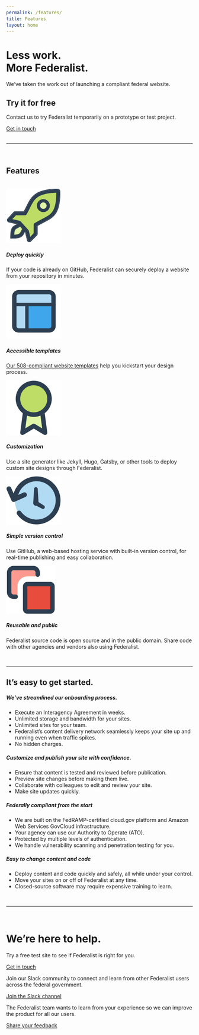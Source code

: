 ```yaml
---
permalink: /features/
title: Features
layout: home
---
```


<div class="features-page">
  <div class="well">
    <div class="usa-grid federalist-hero">
      <div class="usa-width-two-thirds">
        <h1 class="hero-heading">
          Less work.<br>
          More Federalist.
        </h1>
        <p class="hero-copy sub-heading">We’ve taken the work out of launching a compliant federal website.</p>
      </div>
      <div class="usa-width-one-third usa-hero-callout">
        <h2>Try it for free</h2>
        <p>Contact us to try Federalist temporarily on a prototype or test project.</p>
        <a class="usa-button" href="mailto:federalist-inquiries@gsa.gov?body=What%27s%20your%20name%3F%0A%0AWhat%20agency%20or%20office%20do%20you%20work%20for%3F%0A%0AWhat%27s%20your%20job%20title%20or%20role%3F%0A%0ATell%20us%20a%20little%20about%20your%20website%20project%20or%20your%20questions%20about%20federalist:%0A%0AIf%20you%27d%20like%20us%20to%20call%20you%2C%20what%27s%20your%20phone%20number%20and%20when%20might%20be%20a%20good%20time%3F%0A"> Get in touch</a>
      </div>
    </div>
  </div>

  <div class="usa-grid">
    <br>
    <hr class="hr-light">    
    <br>
  </div>
  
  <div class="usa-grid">
    <section class="info-block">
      <div class="usa-width-one-whole">
        <h1>Features</h1>
        <br>
        <div class="usa-grid-full">
          <div class="usa-width-one-third">
            <div class="feature-group vertical">
              <div class="feature-image small">
                <img src="/assets/images/icons/icon-rocket-color.svg">
              </div>
              <div class="feature-text">
                <h5>Deploy quickly</h5>
                <p>If your code is already on GitHub, Federalist can securely deploy a website from your repository in minutes.</p>
              </div>
            </div>
          </div>
          <div class="usa-width-one-third">
            <div class="feature-group vertical">
              <div class="feature-image small">
                <img src="/assets/images/icons/icon-layout-color.svg">
              </div>
              <div class="feature-text">
                <h5>Accessible templates</h5>
                <p><a href="https://federalist-docs.18f.gov/pages/using-federalist/templates/">Our 508-compliant website templates</a> help you kickstart your design process.</p>
              </div>
            </div>
          </div>
          <div class="usa-width-one-third">
            <div class="feature-group vertical">
              <div class="feature-image small">
                <img src="/assets/images/icons/icon-badge-color.svg">
              </div>
              <div class="feature-text">
                <h5>Customization</h5>
                <p>Use a site generator like Jekyll, Hugo, Gatsby, or other tools to deploy custom site designs through Federalist.</p>
              </div>
            </div>
          </div>
         </div>
        <div class="usa-grid-full">
          <div class="usa-width-one-third">
            <div class="feature-group vertical">
              <div class="feature-image small">
                <img src="/assets/images/icons/icon-clockback-color.svg">
              </div>
              <div class="feature-text">
                <h5>Simple version control</h5>
                <p>Use GitHub, a web-based hosting service with built-in version control, for real-time publishing and easy collaboration.</p>
              </div>
            </div>
          </div>
          <div class="usa-width-one-third">
            <div class="feature-group vertical">
              <div class="feature-image small">
                <img src="/assets/images/icons/icon-two-squares-color.svg">
              </div>
              <div class="feature-text">
                <h5>Reusable and public</h5>
                <p>Federalist source code is open source and in the public domain. Share code with other agencies and vendors also using Federalist.</p>
              </div>
            </div>
          </div>
        </div>
      </div>
    </section>
  </div>
  
  
  <div class="usa-grid">
    <br>
    <hr class="hr-light">    
  </div>
  
  <div class="usa-grid">
    <section class="info-block">
      <a id="page-body"></a>
      <h1>It’s easy to get started.</h1>
      <div class="usa-grid-full feature-group">
        <div class="usa-width-one-half">
          <div class="criteria-list">
            <h5 class="criteria-list-heading">We’ve streamlined our onboarding process.</h5>
            <ul class="checklist copy">
              <li>Execute an Interagency Agreement in weeks.</li>
              <li>Unlimited storage and bandwidth for your sites.</li>
              <li>Unlimited sites for your team.</li>
              <li>Federalist’s content delivery network seamlessly keeps your site up and running even when traffic spikes.</li>
              <li>No hidden charges.</li>
            </ul>
            <h5 class="criteria-list-heading">Customize and publish your site with confidence.</h5>
            <ul class="checklist copy">
              <li>Ensure that content is tested and reviewed before publication.</li>
              <li>Preview site changes before making them live.</li>
              <li>Collaborate with colleagues to edit and review your site.</li>
              <li>Make site updates quickly.</li>
            </ul>
          </div>
        </div>
        <div class="usa-width-one-half">
          <div class="criteria-list">
            <h5 class="criteria-list-heading">Federally compliant from the start</h5>
            <ul class="checklist copy">
              <li>We are built on the FedRAMP-certified cloud.gov platform and Amazon Web Services GovCloud infrastructure.</li>
              <li>Your agency can use our Authority to Operate (ATO).</li>
              <li>Protected by multiple levels of authentication.</li>
              <li>We handle vulnerability scanning and penetration testing for you.</li>
            </ul>
            <h5 class="criteria-list-heading">Easy to change content and code</h5>
            <ul class="checklist copy">
              <li>Deploy content and code quickly and safely, all while under your control.</li>
              <li>Move your sites on or off of Federalist at any time.</li>
              <li>Closed-source software may require expensive training to learn.</li>
            </ul>
          </div>
        </div>
      </div>
    </section>
  </div>


  <div class="usa-grid">
    <br>
    <hr class="hr-light">    
    <br>
  </div>
  

  <div class="well">
    <div class="usa-grid federalist-hero">
      <h1>We’re here to help.</h1>
      <div class="flexbox-grid">
        <div class="usa-width-one-third flexbox-item">
          <p class="medium-copy">Try a free test site to see if Federalist is right for you.</p>
          <a class="usa-button callout-inline" href="mailto:federalist-inquiries@gsa.gov?body=What%27s%20your%20name%3F%0A%0AWhat%20agency%20or%20office%20do%20you%20work%20for%3F%0A%0AWhat%27s%20your%20job%20title%20or%20role%3F%0A%0ATell%20us%20a%20little%20about%20your%20website%20project%20or%20your%20questions%20about%20federalist:%0A%0AIf%20you%27d%20like%20us%20to%20call%20you%2C%20what%27s%20your%20phone%20number%20and%20when%20might%20be%20a%20good%20time%3F%0A">Get in touch</a>          
        </div>
        <div class="usa-width-one-third flexbox-item">
          <p class="medium-copy">Join our Slack community to connect and learn from other Federalist users across the federal government.</p>
          <a class="usa-button" href="https://chat.18f.gov/">Join the Slack channel</a>
        </div>
        <div class="usa-width-one-third flexbox-item">
          <p class="medium-copy">The Federalist team wants to learn from your experience so we can improve the product for all our users.</p>
          <a class="usa-button" href="mailto:federalist-inquiries@gsa.gov">Share your feedback</a>
        </div>
      </div>
    </div>
  </div>
</div>